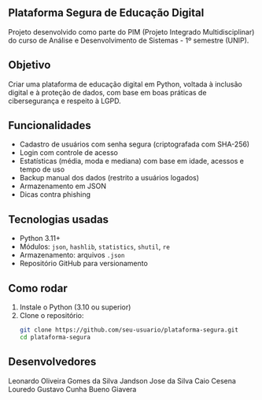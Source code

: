 ## Plataforma Segura de Educação Digital

Projeto desenvolvido como parte do PIM (Projeto Integrado Multidisciplinar) do curso de Análise e Desenvolvimento de Sistemas - 1º semestre (UNIP).

## Objetivo
Criar uma plataforma de educação digital em Python, voltada à inclusão digital e à proteção de dados, com base em boas práticas de cibersegurança e respeito à LGPD.

## Funcionalidades

- Cadastro de usuários com senha segura (criptografada com SHA-256)
- Login com controle de acesso
- Estatísticas (média, moda e mediana) com base em idade, acessos e tempo de uso
- Backup manual dos dados (restrito a usuários logados)
- Armazenamento em JSON
- Dicas contra phishing

## Tecnologias usadas

- Python 3.11+
- Módulos: `json`, `hashlib`, `statistics`, `shutil`, `re`
- Armazenamento: arquivos `.json`
- Repositório GitHub para versionamento

## Como rodar

1. Instale o Python (3.10 ou superior)
2. Clone o repositório:
   ```bash
   git clone https://github.com/seu-usuario/plataforma-segura.git
   cd plataforma-segura
## Desenvolvedores
Leonardo Oliveira Gomes da Silva
Jandson Jose da Silva
Caio Cesena Louredo
Gustavo Cunha Bueno Giavera

